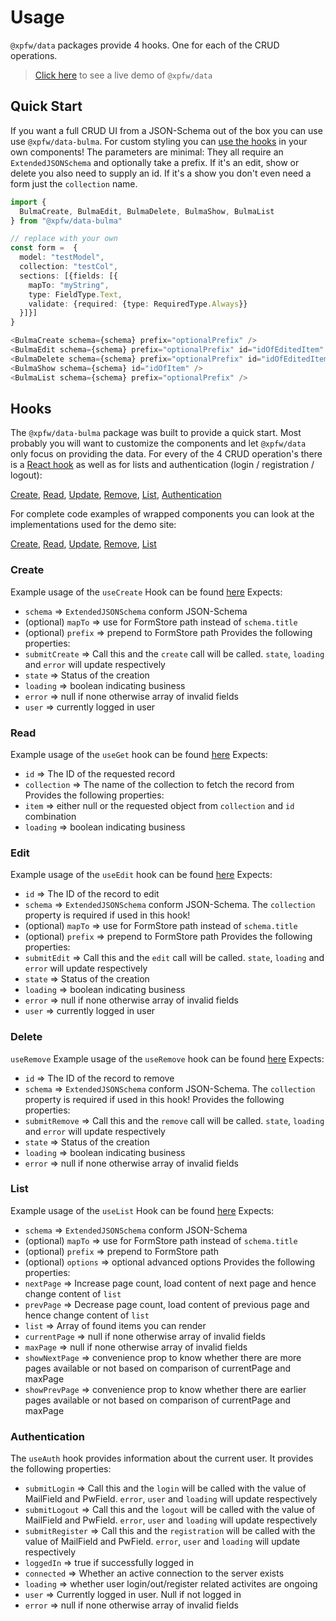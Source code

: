 # Usage
`@xpfw/data` packages provide 4 hooks. One for each of the CRUD operations.
> [Click here](https://xpfw.github.io/form) to see a live demo of `@xpfw/data`

## Quick Start
If you want a full CRUD UI from a JSON-Schema out of the box you can use use `@xpfw/data-bulma`.
For custom styling you can [use the hooks](#hooks) in your own components!
The parameters are minimal: They all require an `ExtendedJSONSchema` and optionally take a prefix. If it's an edit, show or delete you also need to supply an id. If it's a show you don't even need a form just the `collection` name.
```typescript
import {
  BulmaCreate, BulmaEdit, BulmaDelete, BulmaShow, BulmaList
} from "@xpfw/data-bulma"

// replace with your own
const form =  {
  model: "testModel",
  collection: "testCol",
  sections: [{fields: [{
    mapTo: "myString",
    type: FieldType.Text,
    validate: {required: {type: RequiredType.Always}}
  }]}]
}

<BulmaCreate schema={schema} prefix="optionalPrefix" />
<BulmaEdit schema={schema} prefix="optionalPrefix" id="idOfEditedItem" />
<BulmaDelete schema={schema} prefix="optionalPrefix" id="idOfEditedItem" />
<BulmaShow schema={schema} id="idOfItem" />
<BulmaList schema={schema} prefix="optionalPrefix" />
```

## Hooks
The `@xpfw/data-bulma` package was built to provide a quick start. Most probably you will want to customize the components and let `@xpfw/data` only focus on providing the data.
For every of the 4 CRUD operation's there is a [React hook](https://reactjs.org/docs/hooks-intro.html) as well as for lists and authentication (login / registration / logout):

[Create](#create), [Read](#read), [Update](#edit), [Remove](#delete), [List](#list), [Authentication](#authentication)

For complete code examples of wrapped components you can look at the implementations used for the demo site:

[Create](https://github.com/xpfw/xpfw/blob/master/site/src/components/ui/create.tsx), [Read](https://github.com/xpfw/xpfw/blob/master/site/src/components/ui/relationshipListItem.tsx), [Update](#https://github.com/xpfw/xpfw/blob/master/site/src/components/ui/edit.tsx), [Remove](#delete), [List](https://github.com/xpfw/xpfw/blob/master/site/src/components/ui/list.tsx)


### Create
Example usage of the `useCreate` Hook can be found [here](https://github.com/xpfw/xpfw/blob/master/site/src/components/ui/create.tsx)
Expects:
- `schema` => `ExtendedJSONSchema` conform JSON-Schema
- (optional) `mapTo` => use for FormStore path instead of `schema.title`
- (optional) `prefix` => prepend to FormStore path
Provides the following properties:
- `submitCreate` => Call this and the `create` call will be called. `state`, `loading` and `error` will update respectively
- `state` => Status of the creation
- `loading` => boolean indicating business
- `error` => null if none otherwise array of invalid fields
- `user` => currently logged in user

### Read
Example usage of the `useGet` hook can be found [here](https://github.com/xpfw/xpfw/blob/master/packages/data-bulma/src/components/show.tsx)
Expects:
- `id` => The ID of the requested record
- `collection` => The name of the collection to fetch the record from
Provides the following properties:
- `item` => either null or the requested object from `collection` and `id` combination
- `loading` => boolean indicating business

### Edit
Example usage of the `useEdit` hook can be found [here](#https://github.com/xpfw/xpfw/blob/master/site/src/components/ui/edit.tsx)
Expects:
- `id` => The ID of the record to edit
- `schema` => `ExtendedJSONSchema` conform JSON-Schema. The `collection` property is required if used in this hook!
- (optional) `mapTo` => use for FormStore path instead of `schema.title`
- (optional) `prefix` => prepend to FormStore path
Provides the following properties:
- `submitEdit` => Call this and the `edit` call will be called. `state`, `loading` and `error` will update respectively
- `state` => Status of the creation
- `loading` => boolean indicating business
- `error` => null if none otherwise array of invalid fields
- `user` => currently logged in user

### Delete
`useRemove`
Example usage of the `useRemove` hook can be found [here](#https://github.com/xpfw/xpfw/blob/master/packages/data-bulma/src/components/remove.tsx)
Expects:
- `id` => The ID of the record to remove
- `schema` => `ExtendedJSONSchema` conform JSON-Schema. The `collection` property is required if used in this hook!
Provides the following properties:
- `submitRemove` => Call this and the `remove` call will be called. `state`, `loading` and `error` will update respectively
- `state` => Status of the creation
- `loading` => boolean indicating business
- `error` => null if none otherwise array of invalid fields

### List
Example usage of the `useList` Hook can be found [here](https://github.com/xpfw/xpfw/blob/master/site/src/components/ui/list.tsx)
Expects:
- `schema` => `ExtendedJSONSchema` conform JSON-Schema
- (optional) `mapTo` => use for FormStore path instead of `schema.title`
- (optional) `prefix` => prepend to FormStore path
- (optional) `options` => optional advanced options
Provides the following properties:
- `nextPage` => Increase page count, load content of next page and hence change content of `list`
- `prevPage` => Decrease page count, load content of previous page and hence change content of `list`
- `list` => Array of found items you can render
- `currentPage` => null if none otherwise array of invalid fields
- `maxPage` => null if none otherwise array of invalid fields
- `showNextPage` => convenience prop to know whether there are more pages available or not based on comparison of currentPage and maxPage
- `showPrevPage` => convenience prop to know whether there are earlier pages available or not based on comparison of currentPage and maxPage

### Authentication
The `useAuth` hook provides information about the current user.
It provides the following properties:
- `submitLogin` => Call this and the `login` will be called with the value of MailField and PwField. `error`, `user` and `loading` will update respectively
- `submitLogout` => Call this and the `logout` will be called with the value of MailField and PwField. `error`, `user` and `loading` will update respectively
- `submitRegister` => Call this and the `registration` will be called with the value of MailField and PwField. `error`, `user` and `loading` will update respectively
- `loggedIn` => true if successfully logged in
- `connected` => Whether an active connection to the server exists
- `loading` => whether user login/out/register related activites are ongoing
- `user` => Currently logged in user. Null if not logged in
- `error` => null if none otherwise array of invalid fields
